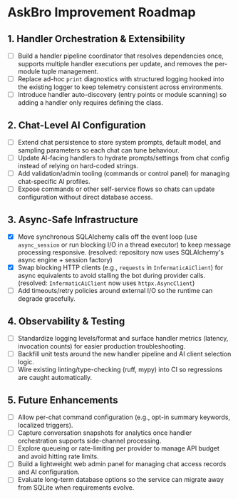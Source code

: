 # AskBro Improvement Roadmap

## 1. Handler Orchestration & Extensibility
- [ ] Build a handler pipeline coordinator that resolves dependencies once, supports multiple handler executions per
  update, and removes the per-module tuple management.
- [ ] Replace ad-hoc `print` diagnostics with structured logging hooked into the existing logger to keep telemetry
  consistent across environments.
- [ ] Introduce handler auto-discovery (entry points or module scanning) so adding a handler only requires defining the
  class.

## 2. Chat-Level AI Configuration
- [ ] Extend chat persistence to store system prompts, default model, and sampling parameters so each chat can tune
  behaviour.
- [ ] Update AI-facing handlers to hydrate prompts/settings from chat config instead of relying on hard-coded strings.
- [ ] Add validation/admin tooling (commands or control panel) for managing chat-specific AI profiles.
- [ ] Expose commands or other self-service flows so chats can update configuration without direct database access.

## 3. Async-Safe Infrastructure
- [x] Move synchronous SQLAlchemy calls off the event loop (use `async_session` or run blocking I/O in a thread executor)
  to keep message processing responsive. (resolved: repository now uses SQLAlchemy's async engine + session factory)
- [x] Swap blocking HTTP clients (e.g., `requests` in `InfermaticAiClient`) for async equivalents to avoid stalling the
  bot during provider calls. (resolved: `InfermaticAiClient` now uses `httpx.AsyncClient`)
- [ ] Add timeouts/retry policies around external I/O so the runtime can degrade gracefully.

## 4. Observability & Testing
- [ ] Standardize logging levels/format and surface handler metrics (latency, invocation counts) for easier production
  troubleshooting.
- [ ] Backfill unit tests around the new handler pipeline and AI client selection logic.
- [ ] Wire existing linting/type-checking (ruff, mypy) into CI so regressions are caught automatically.

## 5. Future Enhancements
- [ ] Allow per-chat command configuration (e.g., opt-in summary keywords, localized triggers).
- [ ] Capture conversation snapshots for analytics once handler orchestration supports side-channel processing.
- [ ] Explore queueing or rate-limiting per provider to manage API budget and avoid hitting rate limits.
- [ ] Build a lightweight web admin panel for managing chat access records and AI configuration.
- [ ] Evaluate long-term database options so the service can migrate away from SQLite when requirements evolve.
